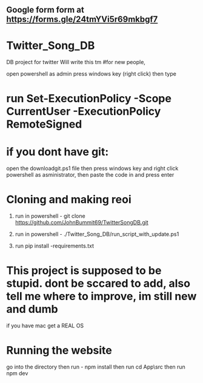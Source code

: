 ## Google form form at https://forms.gle/24tmYVi5r69mkbgf7


# Twitter_Song_DB
DB project for twitter
Will write this tm
#for new people, 

open powershell as admin press windows key (right click) then type 


# run Set-ExecutionPolicy -Scope CurrentUser -ExecutionPolicy RemoteSigned


# if you dont have git:
open the downloadgit.ps1 file then press windows key and right click powershell as asministrator, then paste the code in and press enter


# Cloning and making reoi 
1. run in powershell -  git clone https://github.com/JohnBummit69/TwitterSongDB.git

2. run in powershell - ./Twitter_Song_DB/run_script_with_update.ps1
3. run pip install -requirements.txt


# This project is supposed to be stupid. dont be sccared to add, also tell me where to improve, im still new and dumb



if you have mac get a REAL OS
# Running the website
go into the directory then run - npm install then run cd App\src then run npm dev
